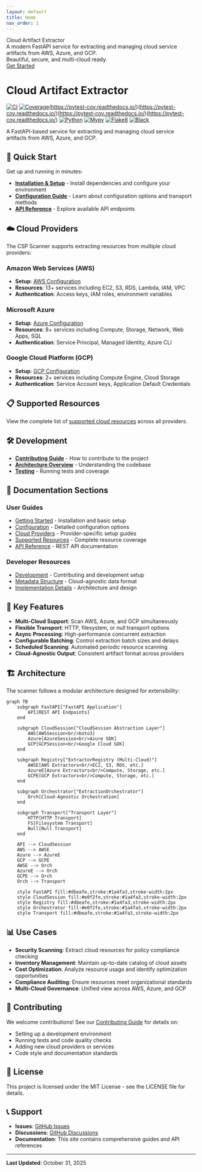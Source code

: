 ```yaml
---
layout: default
title: Home
nav_order: 1
---
```


<div class="hero">
  <div class="hero-title">Cloud Artifact Extractor</div>
  <div class="hero-subtitle">A modern FastAPI service for extracting and managing cloud service artifacts from AWS, Azure, and GCP.<br>Beautiful, secure, and multi-cloud ready.</div>
  <a href="/csp-scanner/getting-started.html" class="btn">Get Started</a>
</div>

# Cloud Artifact Extractor

[![CI](https://github.com/ramesh-pegasys/csp-scanner/actions/workflows/ci.yml/badge.svg)](https://github.com/ramesh-pegasys/csp-scanner/actions/workflows/ci.yml)
[![Coverage](https://img.shields.io/badge/coverage-91%25-brightgreen)](https://pytest-cov.readthedocs.io/)(https://pytest-cov.readthedocs.io/)(https://pytest-cov.readthedocs.io/)(https://pytest-cov.readthedocs.io/)(https://pytest-cov.readthedocs.io/)
[![Python](https://img.shields.io/badge/python-3.8+-blue.svg)](https://www.python.org/downloads/)
[![Mypy](https://img.shields.io/badge/mypy-checked-blue.svg)](http://mypy-lang.org/)
[![Flake8](https://img.shields.io/badge/flake8-checked-blue.svg)](https://flake8.pycqa.org/)
[![Black](https://img.shields.io/badge/black-formatted-black.svg)](https://github.com/psf/black)

A FastAPI-based service for extracting and managing cloud service artifacts from AWS, Azure, and GCP.

## 🚀 Quick Start


Get up and running in minutes:

- **[Installation & Setup](/csp-scanner/getting-started.html)** - Install dependencies and configure your environment
- **[Configuration Guide](/csp-scanner/configuration.html)** - Learn about configuration options and transport methods
- **[API Reference](/csp-scanner/api-reference.html)** - Explore available API endpoints

## ☁️ Cloud Providers

The CSP Scanner supports extracting resources from multiple cloud providers:

### Amazon Web Services (AWS)
- **Setup**: [AWS Configuration](/csp-scanner/cloud-providers.html#aws-setup)
- **Resources**: 13+ services including EC2, S3, RDS, Lambda, IAM, VPC
- **Authentication**: Access keys, IAM roles, environment variables

### Microsoft Azure
- **Setup**: [Azure Configuration](/csp-scanner/cloud-providers.html#azure-setup)
- **Resources**: 8+ services including Compute, Storage, Network, Web Apps, SQL
- **Authentication**: Service Principal, Managed Identity, Azure CLI

### Google Cloud Platform (GCP)
- **Setup**: [GCP Configuration](/csp-scanner/cloud-providers.html#gcp-setup)
- **Resources**: 2+ services including Compute Engine, Cloud Storage
- **Authentication**: Service Account keys, Application Default Credentials

## 📋 Supported Resources

View the complete list of [supported cloud resources](/csp-scanner/supported-resources.html) across all providers.

## 🛠️ Development

- **[Contributing Guide](/csp-scanner/development.html)** - How to contribute to the project
- **[Architecture Overview](/csp-scanner/development.html#architecture)** - Understanding the codebase
- **[Testing](/csp-scanner/development.html#testing)** - Running tests and coverage

## 📖 Documentation Sections

### User Guides
- [Getting Started](/csp-scanner/getting-started.html) - Installation and basic setup
- [Configuration](/csp-scanner/configuration.html) - Detailed configuration options
- [Cloud Providers](/csp-scanner/cloud-providers.html) - Provider-specific setup guides
- [Supported Resources](/csp-scanner/supported-resources.html) - Complete resource coverage
- [API Reference](/csp-scanner/api-reference.html) - REST API documentation

### Developer Resources
- [Development](/csp-scanner/development.html) - Contributing and development setup
- [Metadata Structure](/csp-scanner/metadata-structure.html) - Cloud-agnostic data format
- [Implementation Details](/csp-scanner/implementation-details.html) - Architecture and design

## 🔧 Key Features

- **Multi-Cloud Support**: Scan AWS, Azure, and GCP simultaneously
- **Flexible Transport**: HTTP, filesystem, or null transport options
- **Async Processing**: High-performance concurrent extraction
- **Configurable Batching**: Control extraction batch sizes and delays
- **Scheduled Scanning**: Automated periodic resource scanning
- **Cloud-Agnostic Output**: Consistent artifact format across providers

## 🏗️ Architecture

The scanner follows a modular architecture designed for extensibility:

```mermaid
graph TB
    subgraph FastAPI["FastAPI Application"]
        API[REST API Endpoints]
    end
    
    subgraph CloudSession["CloudSession Abstraction Layer"]
        AWS[AWSSession<br/>boto3]
        Azure[AzureSession<br/>Azure SDK]
        GCP[GCPSession<br/>Google Cloud SDK]
    end
    
    subgraph Registry["ExtractorRegistry (Multi-Cloud)"]
        AWSE[AWS Extractors<br/>EC2, S3, RDS, etc.]
        AzureE[Azure Extractors<br/>Compute, Storage, etc.]
        GCPE[GCP Extractors<br/>Compute, Storage, etc.]
    end
    
    subgraph Orchestrator["ExtractionOrchestrator"]
        Orch[Cloud-Agnostic Orchestration]
    end
    
    subgraph Transport["Transport Layer"]
        HTTP[HTTP Transport]
        FS[Filesystem Transport]
        Null[Null Transport]
    end
    
    API --> CloudSession
    AWS --> AWSE
    Azure --> AzureE
    GCP --> GCPE
    AWSE --> Orch
    AzureE --> Orch
    GCPE --> Orch
    Orch --> Transport
    
    style FastAPI fill:#dbeafe,stroke:#1a4fa3,stroke-width:2px
    style CloudSession fill:#e0f2fe,stroke:#1a4fa3,stroke-width:2px
    style Registry fill:#dbeafe,stroke:#1a4fa3,stroke-width:2px
    style Orchestrator fill:#e0f2fe,stroke:#1a4fa3,stroke-width:2px
    style Transport fill:#dbeafe,stroke:#1a4fa3,stroke-width:2px
```

## 📊 Use Cases

- **Security Scanning**: Extract cloud resources for policy compliance checking
- **Inventory Management**: Maintain up-to-date catalog of cloud assets
- **Cost Optimization**: Analyze resource usage and identify optimization opportunities
- **Compliance Auditing**: Ensure resources meet organizational standards
- **Multi-Cloud Governance**: Unified view across AWS, Azure, and GCP

## 🤝 Contributing

We welcome contributions! See our [Contributing Guide](/csp-scanner/development.html) for details on:

- Setting up a development environment
- Running tests and code quality checks
- Adding new cloud providers or services
- Code style and documentation standards

## 📄 License

This project is licensed under the MIT License - see the LICENSE file for details.

## 📞 Support

- **Issues**: [GitHub Issues](https://github.com/ramesh-pegasys/csp-scanner/issues)
- **Discussions**: [GitHub Discussions](https://github.com/ramesh-pegasys/csp-scanner/discussions)
- **Documentation**: This site contains comprehensive guides and API references

---

**Last Updated**: October 31, 2025